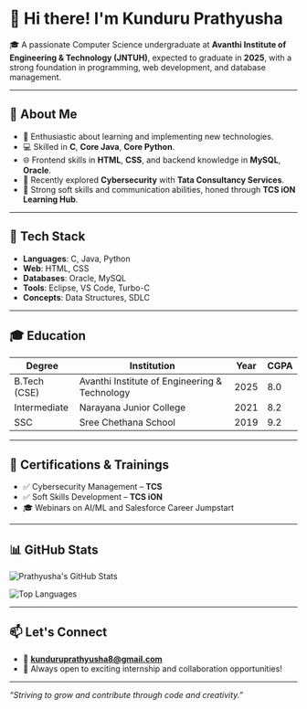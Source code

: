 # 👋 Hi there! I'm Kunduru Prathyusha

🎓 A passionate Computer Science undergraduate at **Avanthi Institute of Engineering & Technology (JNTUH)**, expected to graduate in **2025**, with a strong foundation in programming, web development, and database management.

---

## 🚀 About Me

- 🌟 Enthusiastic about learning and implementing new technologies.
- 💻 Skilled in **C**, **Core Java**, **Core Python**.
- 🌐 Frontend skills in **HTML**, **CSS**, and backend knowledge in **MySQL**, **Oracle**.
- 🔐 Recently explored **Cybersecurity** with **Tata Consultancy Services**.
- 🤝 Strong soft skills and communication abilities, honed through **TCS iON Learning Hub**.

---

## 🧰 Tech Stack

- **Languages**: C, Java, Python  
- **Web**: HTML, CSS  
- **Databases**: Oracle, MySQL  
- **Tools**: Eclipse, VS Code, Turbo-C  
- **Concepts**: Data Structures, SDLC  

---

## 🎓 Education

| Degree | Institution | Year | CGPA |
|--------|-------------|------|------|
| B.Tech (CSE) | Avanthi Institute of Engineering & Technology | 2025 | 8.0 |
| Intermediate | Narayana Junior College | 2021 | 8.2 |
| SSC | Sree Chethana School | 2019 | 9.2 |

---

## 📄 Certifications & Trainings

- ✅ Cybersecurity Management – **TCS**
- ✅ Soft Skills Development – **TCS iON**
- 🎓 Webinars on AI/ML and Salesforce Career Jumpstart

---

## 📊 GitHub Stats

![Prathyusha's GitHub Stats](https://github-readme-stats.vercel.app/api?username=your-github-username&show_icons=true&theme=radical)

![Top Languages](https://github-readme-stats.vercel.app/api/top-langs/?username=your-github-username&layout=compact&theme=radical)

---

## 📫 Let's Connect

- 📧 **kunduruprathyusha8@gmail.com**
- 💼 Always open to exciting internship and collaboration opportunities!

---

_“Striving to grow and contribute through code and creativity.”_
